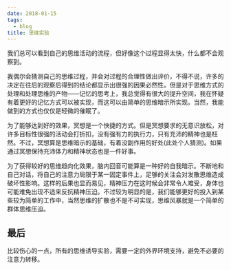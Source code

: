 ```yaml
---
date: 2018-01-15
tags:
  - blog
title: 思维实验
---
```


我们总可以看到自己的思维活动的流程，但好像这个过程显得太快，什么都不会观察到。

<!--more-->

我偶尔会猜测自己的思维过程，并会对过程的合理性做出评价，不得不说，许多的决定在往后的观察后得到的结论都显示出很强的因果必然性。但是对于思维方式的处理和处理思维的产物——记忆的思考上，我总觉得有很大的提升空间，我在怀疑有着更好的记忆方式可以被实现，而这可以由简单的思维暗示所实现。当然，我能做到的方式也仅仅是轻微的催眠了。

为了能够达到好的效果，冥想是一个快捷的方式。但是冥想要求的无意识放松，对许多目标性很强的活动会打折扣，没有强有力的执行力，只有充沛的精神也是枉然。不过，冥想算是思维暗示的基础，有着没副作用的好处(此处个人猜测)。如果通过冥想保持充沛体力和精神状态也是一件好事。

为了获得较好的思维趋向化效果，脑内回音可能算是一种好的自我暗示。不断地和自己对话，将自己的注意力局限于某一固定事件上，足够的关注会对发散思维造成破坏性影响。这样的后果也显而易见，精神压力在这时候会非常令人难受，身体也可能难免出现不适来反抗精神压迫。不过较为明显的是，我们能够更好的投入到某些较为简单的工作中，当然思维的扩散也不是不可实现，思维风暴就是一个简单的群体思维压迫。

## 最后

比较伤心的一点，所有的思维诱导实验，需要一定的外界环境支持，避免不必要的注意力转移。
